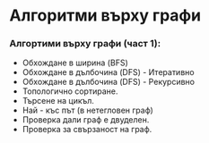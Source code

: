 # Алгоритми върху графи

<h3>Алгортими върху графи (част 1): </h3>

 - Обхождане в ширина (BFS) 
 - Обхождане в дълбочина (DFS) - Итеративно
 - Обхождане в дълбочина (DFS) - Рекурсивно
 - Топологично сортиране.
 - Търсене на цикъл.
 - Най - къс път (в нетегловен граф)
 - Проверка дали граф е двуделен.
 - Проверка за свързаност на граф.


